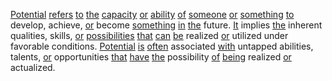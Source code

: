 [Potential](./potential.md) [refers](./refers.md) [to](./to.md) [the](./the.md) [capacity](./capacity.md) [or](./or.md) [ability](./ability.md) [of](./of.md) [someone](./someone.md) [or](./or.md) [something](./something.md) [to](./to.md) develop, achieve, [or](./or.md) become [something](./something.md) [in](./in.md) [the](./the.md) future. [It](./it.md) implies [the](./the.md) inherent qualities, skills, [or](./or.md) [possibilities](./possibilities.md) [that](./that.md) [can](./can.md) [be](./be.md) realized [or](./or.md) utilized under favorable conditions. [Potential](./potential.md) [is](./is.md) [often](./often.md) associated [with](./with.md) untapped abilities, talents, [or](./or.md) opportunities [that](./that.md) [have](./have.md) [the](./the.md) possibility [of](./of.md) [being](./being.md) realized [or](./or.md) actualized.